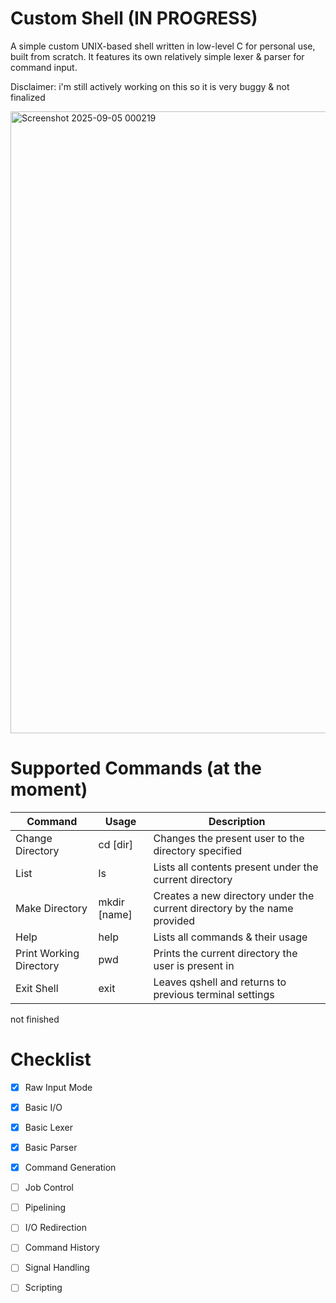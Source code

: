 # Custom Shell (IN PROGRESS)

A simple custom UNIX-based shell written in low-level C for personal use, built from scratch. It features its own relatively simple lexer & parser for command input.

Disclaimer: i'm still actively working on this so it is very buggy & not finalized

<img width="1711" height="995" alt="Screenshot 2025-09-05 000219" src="https://github.com/user-attachments/assets/aac941b2-60dc-48cc-8404-e59ad20c13e5" />



# Supported Commands (at the moment)

| Command                 	| Usage        	| Description                                                              	|
|-------------------------	|--------------	|--------------------------------------------------------------------------	|
| Change Directory        	| cd [dir]     	| Changes the present user to the directory specified                      	|
| List                    	| ls           	| Lists all contents present under the current directory                   	|
| Make Directory          	| mkdir [name] 	| Creates a new directory under the current directory by the name provided 	|
| Help                    	| help         	| Lists all commands & their usage                                         	|
| Print Working Directory 	| pwd          	| Prints the current directory the user is present in                      	|
| Exit Shell              	| exit         	| Leaves qshell and returns to previous terminal settings                  	|

not finished

# Checklist

- [x] Raw Input Mode
- [x] Basic I/O
- [x] Basic Lexer 
- [x] Basic Parser
- [x] Command Generation
- [ ] Job Control
- [ ] Pipelining
- [ ] I/O Redirection
- [ ] Command History
- [ ] Signal Handling
- [ ] Scripting

